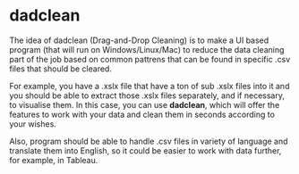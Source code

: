 # dadclean

The idea of dadclean (Drag-and-Drop Cleaning) is to make a UI based program (that will run on Windows/Linux/Mac) to reduce the data cleaning part of the job based on common pattrens that can be found in specific .csv files that should be cleared. 

For example, you have a .xslx file that have a ton of sub .xslx files into it and you should be able to extract those .xslx files separately, and if necessary, to visualise them. In this case, you can use **dadclean**, which will offer the features to work with your data and clean them in seconds according to your wishes.

Also, program should be able to handle .csv files in variety of language and translate them into English, so it could be easier to work with data further, for example, in Tableau.
